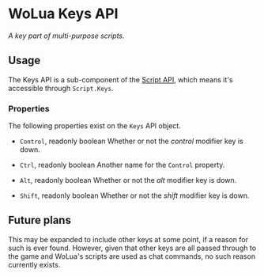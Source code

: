 # WoLua Keys API
_A key part of multi-purpose scripts._

## Usage
The Keys API is a sub-component of the [Script API](script.md), which means it's accessible through `Script.Keys`.

### Properties
The following properties exist on the `Keys` API object.

- `Control`, readonly boolean
  Whether or not the _control_ modifier key is down.

- `Ctrl`, readonly boolean
  Another name for the `Control` property.

- `Alt`, readonly boolean
  Whether or not the _alt_ modifier key is down.

- `Shift`, readonly boolean
  Whether or not the _shift_ modifier key is down.

## Future plans
This may be expanded to include other keys at some point, if a reason for such is ever found. However, given that other keys are all passed through to the game and WoLua's scripts are used as chat commands, no such reason currently exists.
